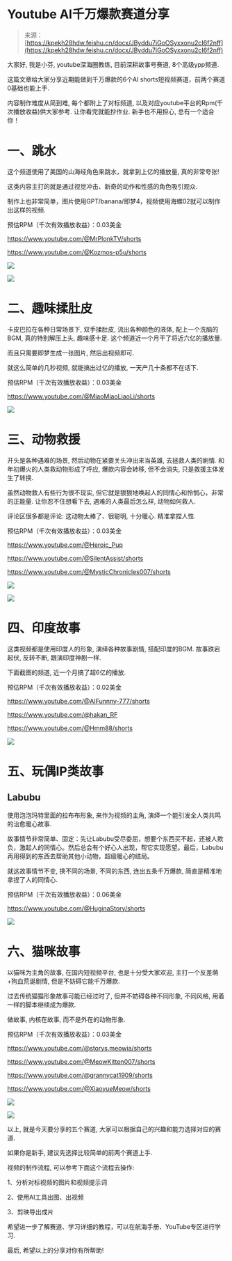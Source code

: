 # Youtube AI千万爆款赛道分享

> 来源：[https://kpekh28hdw.feishu.cn/docx/JByddu7iGoOSyxxonu2cI6f2nff](https://kpekh28hdw.feishu.cn/docx/JByddu7iGoOSyxxonu2cI6f2nff)

大家好, 我是小芬, youtube深海圈教练, 目前深耕故事号赛道, 8个高级ypp频道.

这篇文章给大家分享近期能做到千万爆款的6个AI shorts短视频赛道，前两个赛道0基础也能上手.

内容制作难度从简到难, 每个都附上了对标频道, 以及对应youtube平台的Rpm(千次播放收益)供大家参考. 让你看完就能抄作业. 新手也不用担心, 总有一个适合你！

# 一、跳水

这个频道使用了美国的山海经角色来跳水，就拿到上亿的播放量, 真的非常夸张!

这类内容主打的就是通过视觉冲击、新奇的动作和性感的角色吸引观众.

制作上也非常简单，图片使用GPT/banana/即梦4，视频使用海螺02就可以制作出这样的视频.

预估RPM（千次有效播放收益）：0.03美金

https://www.youtube.com/@MrPlonkTV/shorts

https://www.youtube.com/@Kozmos-p5u/shorts

![](img/39305705ce8135761918b70ba0194e91.png)

![](img/f399099349623ad24ebd4dec043b93ac.png)

# 二、趣味揉肚皮

卡皮巴拉在各种日常场景下, 双手揉肚皮, 流出各种颜色的液体, 配上一个洗脑的BGM, 真的特别解压上头, 趣味感十足. 这个频道近一个月干了将近六亿的播放量.

而且只需要即梦生成一张图片, 然后出视频即可.

就这么简单的几秒视频, 就能搞出过亿的播放, 一天产几十条都不在话下.

预估RPM（千次有效播放收益）：0.03美金

https://www.youtube.com/@MiaoMiaoLiaoLi/shorts

![](img/0a9bbcc44cc5f6b0fd22c6ec65fc06b1.png)

# 三、动物救援

开头是各种遇难的场景, 然后动物在紧要关头冲出来当英雄, 去拯救人类的剧情. 和年初爆火的人类救动物形成了呼应, 爆款内容会转移, 但不会消失, 只是救援主体发生了转换.

虽然动物救人有些行为很不现实, 但它就是狠狠地唤起人的同情心和怜悯心，非常的正能量. 让你忍不住想看下去, 遇难的人类最后怎么样, 动物如何救人.

评论区很多都是评论: 这动物太棒了、很聪明, 十分暖心. 精准拿捏人性.

预估RPM（千次有效播放收益）：0.03美金

https://www.youtube.com/@Heroic_Pup

https://www.youtube.com/@SilentAssist/shorts

https://www.youtube.com/@MysticChronicles007/shorts

![](img/685b4acafcf14a7b06b997640e0758c1.png)

![](img/1e4d661d09d9109ec6b2abe1e184c4f4.png)

# 四、印度故事

这类视频都是使用印度人的形象, 演绎各种故事剧情, 搭配印度的BGM. 故事跌宕起伏, 反转不断, 跟演印度神剧一样.

下面截图的频道, 近一个月搞了超6亿的播放.

预估RPM（千次有效播放收益）：0.02美金

https://www.youtube.com/@AIFunnny-777/shorts

https://www.youtube.com/@hakan_RF

https://www.youtube.com/@Hmm88/shorts

![](img/b377de02d987972a782dfd78d36656ca.png)

# 五、玩偶IP类故事

## Labubu

使用泡泡玛特里面的拉布布形象, 来作为视频的主角, 演绎一个能引发全人类共鸣的治愈暖心故事.

故事情节非常简单、固定：先让Labubu受尽委屈，想要个东西买不起，还被人欺负，激起人的同情心。然后总会有个好心人出现，帮它实现愿望。最后，Labubu再用得到的东西去帮助其他小动物，超级暖心的结局。

就这故事情节不变, 换不同的场景, 不同的东西, 连出五条千万爆款, 简直是精准地拿捏了人的同情心.

预估RPM（千次有效播放收益）：0.06美金

https://www.youtube.com/@HuginaStory/shorts

![](img/0cabc04e4e9ba1c1a6e9b3a74676fcb2.png)

# 六、猫咪故事

以猫咪为主角的故事, 在国内短视频平台, 也是十分受大家欢迎, 主打一个反差萌+狗血荒诞剧情, 但是不妨碍它能千万爆款.

过去传统猫猫形象故事可能已经过时了, 但并不妨碍各种不同形象, 不同风格, 用着一样的脚本继续成为爆款.

做故事, 内核在故事, 而不是外在的动物形象.

预估RPM（千次有效播放收益）：0.03美金

https://www.youtube.com/@storys.meowia/shorts

https://www.youtube.com/@MeowKitten007/shorts

https://www.youtube.com/@grannycat1909/shorts

https://www.youtube.com/@XiaoyueMeow/shorts

![](img/454fdbeea88ed278055a08bf9ffa6a27.png)

![](img/eb5e4137ee99069ba54e98a3e5317cd0.png)

以上, 就是今天要分享的五个赛道, 大家可以根据自己的兴趣和能力选择对应的赛道.

如果你是新手, 建议先选择比较简单的前两个赛道上手.

视频的制作流程, 可以参考下面这个流程去操作:

1、分析对标视频的图片和视频提示词

2、使用AI工具出图、出视频

3、剪映导出成片

希望进一步了解赛道、学习详细的教程，可以在航海手册、YouTube专区进行学习.

最后, 希望以上的分享对你有所帮助!
